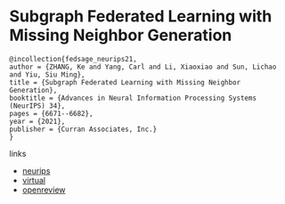 # Subgraph Federated Learning with Missing Neighbor Generation

```
@incollection{fedsage_neurips21,
author = {ZHANG, Ke and Yang, Carl and Li, Xiaoxiao and Sun, Lichao and Yiu, Siu Ming},
title = {Subgraph Federated Learning with Missing Neighbor Generation},
booktitle = {Advances in Neural Information Processing Systems (NeurIPS) 34},
pages = {6671--6682},
year = {2021},
publisher = {Curran Associates, Inc.}
}
```

links
- [neurips](https://papers.nips.cc//paper/2021/hash/34adeb8e3242824038aa65460a47c29e-Abstract.html)
- [virtual](https://neurips.cc/virtual/2021/poster/26947)
- [openreview](https://openreview.net/forum?id=SJHRf5nW93)
